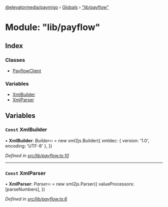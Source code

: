 [@elevatormedia/paymigo](../README.md) › [Globals](../globals.md) › ["lib/payflow"](_lib_payflow_.md)

# Module: "lib/payflow"

## Index

### Classes

-   [PayflowClient](../classes/_lib_payflow_.payflowclient.md)

### Variables

-   [XmlBuilder](_lib_payflow_.md#const-xmlbuilder)
-   [XmlParser](_lib_payflow_.md#const-xmlparser)

## Variables

### `Const` XmlBuilder

• **XmlBuilder**: _Builder‹›_ = new xml2js.Builder({
xmldec: { version: '1.0', encoding: 'UTF-8' },
})

_Defined in [src/lib/payflow.ts:10](https://github.com/ELEVATORmedia/paymigo/blob/3f5d74d/src/lib/payflow.ts#L10)_

---

### `Const` XmlParser

• **XmlParser**: _Parser‹›_ = new xml2js.Parser({
valueProcessors: [parseNumbers],
})

_Defined in [src/lib/payflow.ts:6](https://github.com/ELEVATORmedia/paymigo/blob/3f5d74d/src/lib/payflow.ts#L6)_
